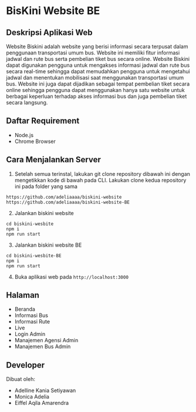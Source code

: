 # BisKini Website BE

## Deskripsi Aplikasi Web
Website Biskini adalah website yang berisi informasi secara terpusat dalam penggunaan transportasi umum bus. Website ini memiliki fitur informasi jadwal dan rute bus serta pembelian tiket bus secara online. Website Biskini dapat digunakan pengguna untuk mengakses informasi jadwal dan rute bus secara real-time sehingga dapat memudahkan pengguna untuk mengetahui jadwal dan menentukan mobilisasi saat menggunakan transportasi umum bus. Website ini juga dapat dijadikan sebagai tempat pembelian tiket secara online sehingga pengguna dapat menggunakan hanya satu website untuk berbagai keperluan terhadap akses informasi bus dan juga pembelian tiket secara langsung.  


## Daftar Requirement
* Node.js
* Chrome Browser


## Cara Menjalankan Server
1. Setelah semua terinstal, lakukan git clone repository dibawah ini dengan mengetikkan kode di bawah pada CLI.
Lakukan clone kedua repository ini pada folder yang sama 
```
https://github.com/adeliaaaa/biskini-website
https://github.com/adeliaaaa/biskini-website-BE
```
2. Jalankan biskini website
```
cd biskini-wesbite
npm i
npm run start
```
3. Jalankan biskini website BE
```
cd biskini-wesbite-BE
npm i
npm run start
```
4. Buka aplikasi web pada `http://localhost:3000`

## Halaman 
* Beranda
* Informasi Bus 
* Informasi Rute 
* Live
* Login Admin 
* Manajemen Agensi Admin 
* Manajemen Bus Admin 


## Developer
Dibuat oleh:
- Adelline Kania Setiyawan
- Monica Adelia
- Eiffel Aqila Amarendra
